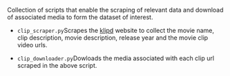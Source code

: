 Collection of scripts that enable the scraping of relevant data and download of associated media to form the dataset of interest.

* <code>clip_scraper.py</code>Scrapes the [klipd](www.klipd.com) website to collect the movie name, clip description, movie description, release year and the movie clip video urls.

* <code>clip_downloader.py</code>Dowloads the media associated with each clip url scraped in the above script.
